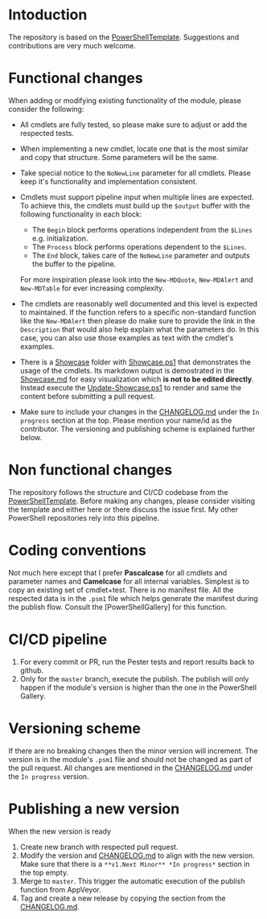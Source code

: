 # Intoduction

The repository is based on the [PowerShellTemplate]. Suggestions and contributions are very much welcome. 

# Functional changes

When adding or modifying existing functionality of the module, please consider the following:

- All cmdlets are fully tested, so please make sure to adjust or add the respected tests.
- When implementing a new cmdlet, locate one that is the most similar and copy that structure. Some parameters will be the same.
- Take special notice to the `NoNewLine` parameter for all cmdlets. Please keep it's functionality and implementation consistent.
- Cmdlets must support pipeline input when multiple lines are expected. To achieve this, the cmdlets must build up the `$output` buffer with the following functionality in each block:
  - The `Begin` block performs operations independent from the `$Lines` e.g. initialization.
  - The `Process` block performs operations dependent to the `$Lines`.
  - The `End` block, takes care of the `NoNewLine` parameter and outputs the buffer to the pipeline.
  
  For more inspiration please look into the `New-MDQuote`, `New-MDAlert` and `New-MDTable` for ever increasing complexity.
- The cmdlets are reasonably well documented and this level is expected to maintained. If the function refers to a specific non-standard function like the `New-MDAlert` then please do make sure to provide the link in the `Description` that would also help explain what the parameters do. In this case, you can also use those examples as text with the cmdlet's examples.
- There is a [Showcase] folder with [Showcase.ps1] that demonstrates the usage of the cmdlets. Its markdown output is demostrated in the [Showcase.md] for easy visualization which **is not to be edited directly**. Instead execute the [Update-Showcase.ps1] to render and same the content before submitting a pull request.
- Make sure to include your changes in the [CHANGELOG.md] under the `In progress` section at the top. Please mention your name/id as the contributor. The versioning and publishing scheme is explained further below.

# Non functional changes

The repository follows the structure and CI/CD codebase from the [PowerShellTemplate]. Before making any changes, please consider visiting the template and either here or there discuss the issue first. My other PowerShell repositories rely into this pipeline.

# Coding conventions

Not much here except that I prefer **Pascalcase** for all cmdlets and parameter names and **Camelcase** for all internal variables. Simplest is to copy an existing set of cmdlet+test.
There is no manifest file. All the respected data is in the `.psm1` file which helps generate the manifest during the publish flow. Consult the [PowerShellGallery] for this function.

# CI/CD pipeline

1. For every commit or PR, run the Pester tests and report results back to github.
2. Only for the `master` branch, execute the publish. The publish will only happen if the module's version is higher than the one in the PowerShell Gallery.

# Versioning scheme

If there are no breaking changes then the minor version will increment. The version is in the module's `.psm1` file and should not be changed as part of the pull request. All changes are mentioned in the [CHANGELOG.md] under the `In progress` version.

# Publishing a new version

When the new version is ready

1. Create new branch with respected pull request.
2. Modify the version and [CHANGELOG.md] to align with the new version. Make sure that there is a `**v1.Next Minor** *In progress*` section in the top empty.
3. Merge to `master`. This trigger the automatic execution of the publish function from AppVeyor.
4. Tag and create a new release by copying the section from the [CHANGELOG.md].


[CHANGELOG.md]: CHANGELOG.md
[README.md]: README.md
[Showcase]: Showcase
[Showcase.ps1]: Showcase/Showcase.ps1
[Showcase.md]: Showcase/Showcase.md
[Update-Showcase.ps1]: CI/Update-Showcase.ps1
[PowerShellTemplate]: https://github.com/Sarafian/PowerShellTemplate

